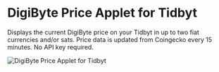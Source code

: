 # DigiByte Price Applet for Tidbyt

Displays the current DigiByte price on your Tidbyt in up to two fiat currencies and/or sats. Price data is updated from Coingecko every 15 minutes. No API key required.

![DigiByte Price Applet for Tidbyt](https://raw.githubusercontent.com/saltedlolly/tidbyt-digibyte/main/screenshot.png)

